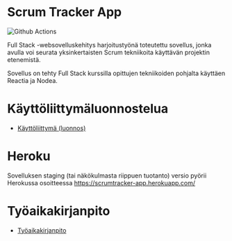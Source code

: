 # Scrum Tracker App

![Github Actions](https://github.com/nikomn/scrumtracker/workflows/Push%20to%20main/badge.svg)

Full Stack -websovelluskehitys harjoitustyönä toteutettu sovellus, jonka avulla
voi seurata yksinkertaisten Scrum tekniikoita käyttävän projektin etenemistä. 

Sovellus on tehty Full Stack kurssilla opittujen tekniikoiden pohjalta käyttäen
Reactia ja Nodea.

# Käyttöliittymäluonnostelua

- [Käyttöliittymä (luonnos)](Dokumentit/kayttoliittyma_luonnos.md) 

# Heroku

Sovelluksen staging (tai näkökulmasta riippuen tuotanto) versio pyörii Herokussa osoitteessa https://scrumtracker-app.herokuapp.com/

# Työaikakirjanpito
- [Työaikakirjanpito](Dokumentit/tuntikirjanpito.md)
